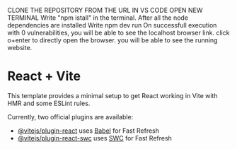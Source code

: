 CLONE THE REPOSITORY FROM THE URL IN VS CODE
OPEN NEW TERMINAL
Write "npm istall" in the terminal.
After all the node dependencies are installed 
Write npm dev run
On successfull execution with 0 vulnerabilities, you will be able to see the localhost browser link.
click o+enter to directly open the browser.
you will be able to see the running website.
# React + Vite

This template provides a minimal setup to get React working in Vite with HMR and some ESLint rules.

Currently, two official plugins are available:

- [@vitejs/plugin-react](https://github.com/vitejs/vite-plugin-react/blob/main/packages/plugin-react/README.md) uses [Babel](https://babeljs.io/) for Fast Refresh
- [@vitejs/plugin-react-swc](https://github.com/vitejs/vite-plugin-react-swc) uses [SWC](https://swc.rs/) for Fast Refresh
